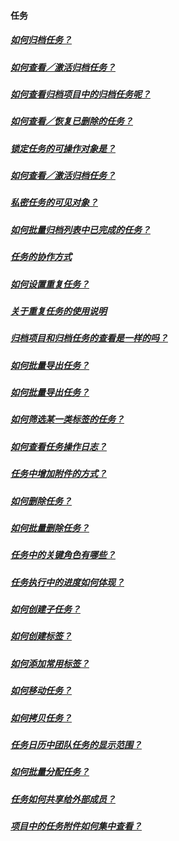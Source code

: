 #### 任务

##### [如何归档任务？ ](https://worktile.com/club/baike/9ee525b9bef94561a8ec5d38beabc814)

##### [如何查看／激活归档任务？ ](https://worktile.com/club/baike/bac4dc10f1284d64992171da5d1f1326)

##### [如何查看归档项目中的归档任务呢？](https://worktile.com/club/baike/800775e646274eed95ae729865eadc96)

##### [如何查看／恢复已删除的任务？ ](https://worktile.com/club/baike/7a1ec1658d5c4408b80ed714908c8213)

##### [锁定任务的可操作对象是？ ](https://worktile.com/club/baike/0395e5f8d8874d8d8439bbfc3e07e73e)

##### [如何查看／激活归档任务？ ](https://worktile.com/club/baike/bac4dc10f1284d64992171da5d1f1326)

##### [私密任务的可见对象？ ](https://worktile.com/club/baike/e4501d92139a4b8da6f06a13252888b8)

##### [如何批量归档列表中已完成的任务？ ](https://worktile.com/club/baike/8fbddf5be12044dbbd9f20fb9bfe8d56)

##### [任务的协作方式](https://worktile.com/club/baike/b5153f074f084ee19f9c2e0c0d7fb0b2)

##### [如何设置重复任务？](https://worktile.com/club/baike/6b64efb97e80480292afa69a9a22600e)

##### [关于重复任务的使用说明 ](https://worktile.com/club/baike/f600df95dd694d018897bc60ea118083)

##### [归档项目和归档任务的查看是一样的吗？](https://worktile.com/club/baike/772d2bb3687f4479aab8ef1d07f92c29)

##### [如何批量导出任务？ ](https://worktile.com/club/baike/0fc23f3f08f44018ab62840bc8738604)

##### [如何批量导出任务？ ](https://worktile.com/club/baike/0fc23f3f08f44018ab62840bc8738604)

##### [如何筛选某一类标签的任务？ ](https://worktile.com/club/baike/367b5b05311e40ebaf7a1b435f2261cf)

##### [如何查看任务操作日志？ ](https://worktile.com/club/thread/ab24e3225f98417ab37028046aa3a275)

##### [任务中增加附件的方式？ ](https://worktile.com/club/thread/a227cb9202a44a6a8475b42a39af5135)

##### [如何删除任务？ ](https://worktile.com/club/thread/6f666116dcb2489fae5d1c718c4ae957)

##### [如何批量删除任务？ ](https://worktile.com/club/thread/0dc33218fc2d40218a55b4eb1185e525)

##### [任务中的关键角色有哪些？ ](https://worktile.com/club/thread/4c75f7335c194280ba1d4314cd7732ee)

##### [任务执行中的进度如何体现？](https://worktile.com/club/thread/1b8bfc8689fe4f11a9ae4143bedea8ac)

##### [如何创建子任务？ ](https://worktile.com/club/thread/e5fce3a6db2e442eb8976b94d47bded3)

##### [如何创建标签？](https://worktile.com/club/thread/67ba9604f6e44013973bf1fdceade775)

##### [如何添加常用标签？ ](https://worktile.com/club/thread/b1190b6c702d4dcbb805c3f99c59f5f0)

##### [如何移动任务？ ](https://worktile.com/club/thread/576c367a22d64586af71d1ef86c51697)

##### [如何拷贝任务？ ](https://worktile.com/club/thread/92a38a976182461eaf6cac6fc80de851)

##### [任务日历中团队任务的显示范围？](https://worktile.com/club/thread/232b5edadc21424087d2313325072b90)

##### [如何批量分配任务？ ](https://worktile.com/club/thread/abdf6ba57ad4446ab44bd0c9262d0503)

##### [任务如何共享给外部成员？](https://worktile.com/club/thread/0c7ba29b750d400b8ca49aa0b00c66f9)

##### [项目中的任务附件如何集中查看？ ](https://worktile.com/club/thread/3a38885266df4c878106afc42769cf41)



